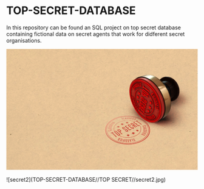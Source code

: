 # TOP-SECRET-DATABASE
In this repository can be found an SQL project on top secret database containing fictional data on secret agents that work for didferent secret organisations. 

![TPS](secret.jpg)

![secret2](TOP-SECRET-DATABASE//TOP SECRET//secret2.jpg)
